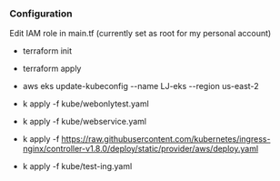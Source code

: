 ### Configuration

Edit IAM role in main.tf (currently set as root for my personal account)

- terraform init

- terraform apply

- aws eks update-kubeconfig --name LJ-eks --region us-east-2

- k apply -f kube/webonlytest.yaml

- k apply -f kube/webservice.yaml

- k apply -f https://raw.githubusercontent.com/kubernetes/ingress-nginx/controller-v1.8.0/deploy/static/provider/aws/deploy.yaml

- k apply -f kube/test-ing.yaml

